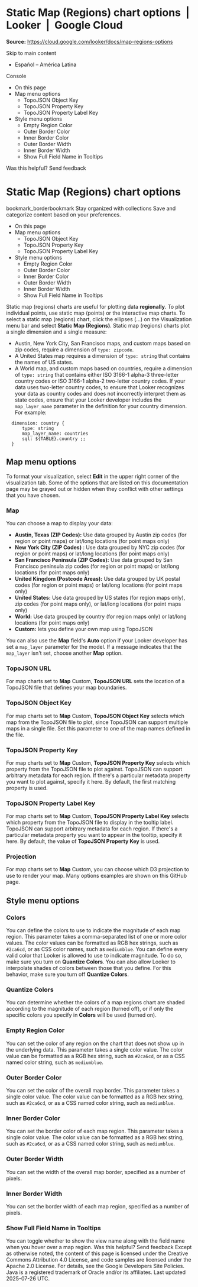 # Static Map (Regions) chart options  |  Looker  |  Google Cloud

**Source:** https://cloud.google.com/looker/docs/map-regions-options

Skip to main content 
  * Español – América Latina

Console 


  * On this page
  * Map menu options
    * TopoJSON Object Key
    * TopoJSON Property Key
    * TopoJSON Property Label Key
  * Style menu options
    * Empty Region Color
    * Outer Border Color
    * Inner Border Color
    * Outer Border Width
    * Inner Border Width
    * Show Full Field Name in Tooltips




Was this helpful?
Send feedback 
#  Static Map (Regions) chart options
bookmark_borderbookmark Stay organized with collections  Save and categorize content based on your preferences.
  * On this page
  * Map menu options
    * TopoJSON Object Key
    * TopoJSON Property Key
    * TopoJSON Property Label Key
  * Style menu options
    * Empty Region Color
    * Outer Border Color
    * Inner Border Color
    * Outer Border Width
    * Inner Border Width
    * Show Full Field Name in Tooltips


Static map (regions) charts are useful for plotting data **regionally**. To plot individual points, use static map (points) or the interactive map charts.
To select a static map (regions) chart, click the ellipses (...) on the Visualization menu bar and select **Static Map (Regions)**.
Static map (regions) charts plot a single dimension and a single measure:
  * Austin, New York City, San Francisco maps, and custom maps based on zip codes, require a dimension of `type: zipcode`.
  * A United States map requires a dimension of `type: string` that contains the names of US states.
  * A World map, and custom maps based on countries, require a dimension of `type: string` that contains either ISO 3166-1 alpha-3 three-letter country codes or ISO 3166-1 alpha-2 two-letter country codes.
If your data uses two-letter country codes, to ensure that Looker recognizes your data as country codes and does not incorrectly interpret them as state codes, ensure that your Looker developer includes the `map_layer_name` parameter in the definition for your country dimension. For example:

```
  dimension: country {
      type: string
      map_layer_name: countries
      sql: ${TABLE}.country ;;
  }

```

## Map menu options
To format your visualization, select **Edit** in the upper right corner of the visualization tab.
Some of the options that are listed on this documentation page may be grayed out or hidden when they conflict with other settings that you have chosen.
### Map
You can choose a map to display your data:
  * **Austin, Texas (ZIP Codes):** Use data grouped by Austin zip codes (for region or point maps) or lat/long locations (for point maps only)
  * **New York City (ZIP Codes)** : Use data grouped by NYC zip codes (for region or point maps) or lat/long locations (for point maps only)
  * **San Francisco Peninsula (ZIP Codes):** Use data grouped by San Francisco peninsula zip codes (for region or point maps) or lat/long locations (for point maps only)
  * **United Kingdom (Postcode Areas):** Use data grouped by UK postal codes (for region or point maps) or lat/long locations (for point maps only)
  * **United States:** Use data grouped by US states (for region maps only), zip codes (for point maps only), or lat/long locations (for point maps only)
  * **World:** Use data grouped by country (for region maps only) or lat/long locations (for point maps only)
  * **Custom:** lets you define your own map using TopoJSON


You can also use the **Map** field's **Auto** option if your Looker developer has set a `map_layer` parameter for the model. If a message indicates that the `map_layer` isn't set, choose another **Map** option.
### TopoJSON URL
For map charts set to **Map** Custom, **TopoJSON URL** sets the location of a TopoJSON file that defines your map boundaries.
### TopoJSON Object Key
For map charts set to **Map** Custom, **TopoJSON Object Key** selects which map from the TopoJSON file to plot, since TopoJSON can support multiple maps in a single file. Set this parameter to one of the map names defined in the file.
### TopoJSON Property Key
For map charts set to **Map** Custom, **TopoJSON Property Key** selects which property from the TopoJSON file to plot against. TopoJSON can support arbitrary metadata for each region. If there's a particular metadata property you want to plot against, specify it here. By default, the first matching property is used.
### TopoJSON Property Label Key
For map charts set to **Map** Custom, **TopoJSON Property Label Key** selects which property from the TopoJSON file to display in the tooltip label. TopoJSON can support arbitrary metadata for each region. If there's a particular metadata property you want to appear in the tooltip, specify it here. By default, the value of **TopoJSON Property Key** is used.
### Projection
For map charts set to **Map** Custom, you can choose which D3 projection to use to render your map. Many options examples are shown on this GitHub page.
## Style menu options
### Colors
You can define the colors to use to indicate the magnitude of each map region.
This parameter takes a comma-separated list of one or more color values. The color values can be formatted as RGB hex strings, such as `#2ca6cd`, or as CSS color names, such as `mediumblue`.
You can define every valid color that Looker is allowed to use to indicate magnitude. To do so, make sure you turn on **Quantize Colors**. You can also allow Looker to interpolate shades of colors between those that you define. For this behavior, make sure you turn off **Quantize Colors**.
### Quantize Colors
You can determine whether the colors of a map regions chart are shaded according to the magnitude of each region (turned off), or if only the specific colors you specify in **Colors** will be used (turned on).
### Empty Region Color
You can set the color of any region on the chart that does not show up in the underlying data.
This parameter takes a single color value. The color value can be formatted as a RGB hex string, such as `#2ca6cd`, or as a CSS named color string, such as `mediumblue`.
### Outer Border Color
You can set the color of the overall map border.
This parameter takes a single color value. The color value can be formatted as a RGB hex string, such as `#2ca6cd`, or as a CSS named color string, such as `mediumblue`.
### Inner Border Color
You can set the border color of each map region.
This parameter takes a single color value. The color value can be formatted as a RGB hex string, such as `#2ca6cd`, or as a CSS named color string, such as `mediumblue`.
### Outer Border Width
You can set the width of the overall map border, specified as a number of pixels.
### Inner Border Width
You can set the border width of each map region, specified as a number of pixels.
### Show Full Field Name in Tooltips
You can toggle whether to show the view name along with the field name when you hover over a map region.
Was this helpful?
Send feedback 
Except as otherwise noted, the content of this page is licensed under the Creative Commons Attribution 4.0 License, and code samples are licensed under the Apache 2.0 License. For details, see the Google Developers Site Policies. Java is a registered trademark of Oracle and/or its affiliates.
Last updated 2025-07-26 UTC.


